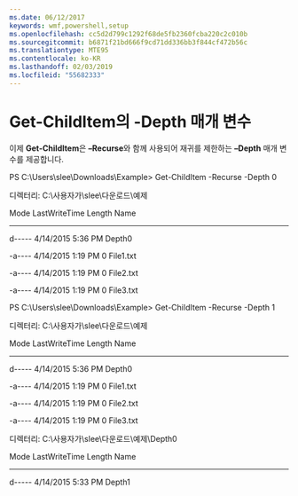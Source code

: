 ```yaml
---
ms.date: 06/12/2017
keywords: wmf,powershell,setup
ms.openlocfilehash: cc5d2d799c1292f68de5fb2360fcba220c2c010b
ms.sourcegitcommit: b6871f21bd666f9cd71dd336bb3f844cf472b56c
ms.translationtype: MTE95
ms.contentlocale: ko-KR
ms.lasthandoff: 02/03/2019
ms.locfileid: "55682333"
---
```

# <a name="get-childitem-has--depth-parameter"></a>Get-ChildItem의 -Depth 매개 변수
이제 **Get-ChildItem**은 **–Recurse**와 함께 사용되어 재귀를 제한하는 **–Depth** 매개 변수를 제공합니다.

PS C:\\Users\\slee\\Downloads\\Example&gt; Get-ChildItem -Recurse -Depth 0

디렉터리: C:\\사용자가\\slee\\다운로드\\예제

Mode LastWriteTime Length Name

---- ------------- ------ ----

d----- 4/14/2015 5:36 PM Depth0

-a---- 4/14/2015 1:19 PM 0 File1.txt

-a---- 4/14/2015 1:19 PM 0 File2.txt

-a---- 4/14/2015 1:19 PM 0 File3.txt

PS C:\\Users\\slee\\Downloads\\Example&gt; Get-ChildItem -Recurse -Depth 1

디렉터리: C:\\사용자가\\slee\\다운로드\\예제

Mode LastWriteTime Length Name

---- ------------- ------ ----

d----- 4/14/2015 5:36 PM Depth0

-a---- 4/14/2015 1:19 PM 0 File1.txt

-a---- 4/14/2015 1:19 PM 0 File2.txt

-a---- 4/14/2015 1:19 PM 0 File3.txt

디렉터리: C:\\사용자가\\slee\\다운로드\\예제\\Depth0

Mode LastWriteTime Length Name

---- ------------- ------ ----

d----- 4/14/2015 5:33 PM Depth1
